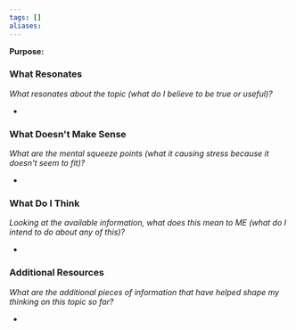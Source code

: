 ```yaml
---
tags: []
aliases:
---
```

**Purpose:** 

### What Resonates

*What resonates about the topic (what do I believe to be true or useful)?*

- 
### What Doesn't Make Sense

*What are the mental squeeze points (what it causing stress because it doesn't seem to fit)?*

- 
### What Do I Think

*Looking at the available information, what does this mean to ME (what do I intend to do about any of this)?*

- 
### Additional Resources

*What are the additional pieces of information that have helped shape my thinking on this topic so far?*

- 